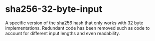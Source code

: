 sha256-32-byte-input
====================

A specific version of the sha256 hash that only works with 32 byte implementations. Redundant code has been removed such as code to account for different input lengths and even readability.
